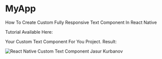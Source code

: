 # MyApp
How To Create Custom Fully Responsive Text Component In React Native

Tutorial Available Here: 

Your Custom Text Component For You Project.
Result: 

![React Native Custom Text Component Jasur Kurbanov](https://dev-to-uploads.s3.amazonaws.com/i/7van35ia9die3u6uf9d4.png)
